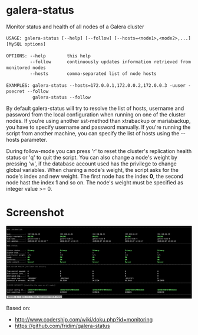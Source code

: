 galera-status
=============

Monitor status and health of all nodes of a Galera cluster

    USAGE: galera-status [--help] [--follow] [--hosts=<node1>,<node2>,...] [MySQL options]

    OPTIONS: --help        this help
             --follow      continuously updates information retrieved from monitored nodes
             --hosts       comma-separated list of node hosts

    EXAMPLES: galera-status --hosts=172.0.0.1,172.0.0.2,172.0.0.3 -uuser -psecret --follow
              galera-status --follow

By default galera-status will try to resolve the list of hosts, username and password from
the local configuration when running on one of the cluster nodes. If you're using another
sst-method than xtrabackup or mariabackup, you have to specify username and password
manually.
If you're running the script from another machine, you can specify the list of hosts using
the --hosts parameter.

During follow-mode you can press 'r' to reset the cluster's replication health status
or 'q' to quit the script. You can also change a node's weight by pressing 'w', if the 
database account used has the privilege to change global variables. When chaning a node's
weight, the script asks for the node's index and new weight. The first node has the index
**0**, the second node hast the index **1** and so on. The node's weight must be specified
as integer value >= 0.

# Screenshot
![screenshot](screenshot.png)

Based on:
* http://www.codership.com/wiki/doku.php?id=monitoring 
* https://github.com/fridim/galera-status
